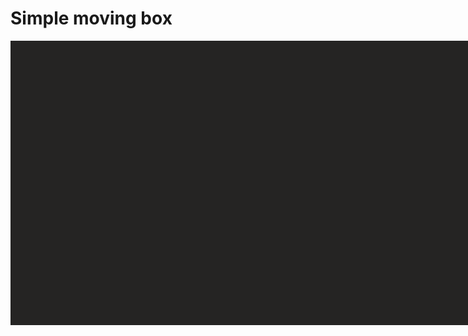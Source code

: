 # Simple moving box

<p id="easing-name"></p>
<div class="easing-visualizer">
  <div id="dots-wrapper" class="wrapper dots-wrapper"></div>
</div>

<script>

function createDots(count){
  const wrapper = document.getElementById('dots-wrapper')
  const dots = []
  for (let i = 0; i < count; i++){
    const div = document.createElement('div')
    div.className = 'dot'
    wrapper.appendChild(div)
    dots.push(div)
  }
  return dots
}

function run(){
  const easingNameEl = document.getElementById('easing-name')
  const wrapperHeight = 455
  const numDots = 100
  const easings = Object.keys(InTween.Easing)
    .filter(k => k.substring(0, 4) !== 'make')
  const dots = createDots(numDots)
  const startPos = dots.map(() => 0.5)
  const tween = InTween.Tween.create({
    positions: startPos,
    easingName: {
      type: String,
      value: 'start',
      interpolator: InTween.Interpolators.makeToggle(0)
    }
  }).loop()

  // bad shuffle
  easings.sort(() => Math.random() - 0.5)

  easings.forEach((easingName) => {
    const easing = InTween.Easing[easingName]
    let positions = dots.map((div, i) => easing(i / numDots))
    const min = positions.reduce((m, y) => Math.min(m, y), 0)
    positions = positions.map(y => y - min)
    const max = positions.reduce((m, y) => Math.max(m, y), 1)
    positions = positions.map(y => y / max)

    tween.in('0.7s', '70%', { positions }, easing)
    tween.in(0, '0.7s', { easingName })
  })

  tween.in('0.7s', { positions: startPos, easingName: 'return' })

  let text = ''
  InTween.animationFrames().pipe(tween).subscribe(state => {
    dots.forEach((div, i) => {
      const pos = (0.5 - state.positions[i]) * wrapperHeight
      div.style.transform = `translateY(${pos}px)`
      if (state.easingName !== text){
        text = easingNameEl.innerText = state.easingName
      }
    })
  })
}

export default {
  name: 'Demo',
  mounted(){
    run()
  }
}

</script>
<style>
.easing-visualizer {
  background: #252423;
  display: flex;
  align-items: center;
  justify-content: space-between;
  width: 910px;
  height: 455px;
  position: relative;
}
.bars-wrapper, .dots-wrapper {
  transform: translateZ(0);
}
.easing-visualizer .wrapper {
  position: absolute;
  bottom: 0;
  display: flex;
  align-items: center;
  width: 100%;
  height: 100%;
}
.easing-visualizer .dot {
  position: relative;
  width: 10px;
  height: 10px;
  margin: 0;
  background-color: currentColor;
  border-radius: 50%;
  color: #FF4B4B;
}
</style>
